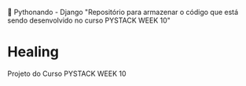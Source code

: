 🐍 Pythonando - Django
"Repositório para armazenar o código que está sendo desenvolvido no curso PYSTACK WEEK 10"

# Healing
 Projeto do Curso PYSTACK WEEK 10
